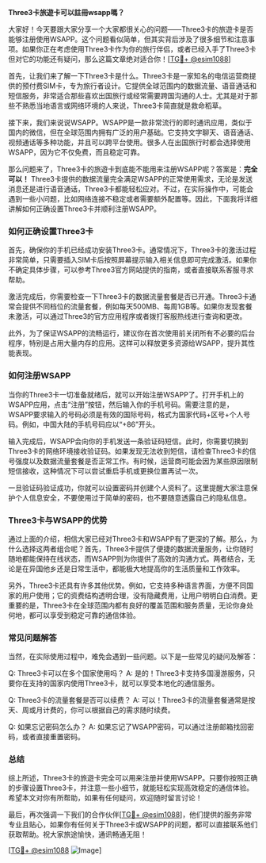 **Three3卡旅遊卡可以註冊wsapp嗎？**

大家好！今天要跟大家分享一个大家都很关心的问题——Three3卡的旅遊卡是否能够注册使用WSAPP。这个问题看似简单，但其实背后涉及了很多细节和注意事项。如果你正在考虑使用Three3卡作为你的旅行伴侣，或者已经入手了Three3卡但对它的功能还有疑问，那么这篇文章绝对适合你！[[TG💪+ @esim1088](https://t.me/s/esim1088)]

首先，让我们来了解一下Three3卡是什么。Three3卡是一家知名的电信运营商提供的预付费SIM卡，专为旅行者设计。它提供全球范围内的数据流量、语音通话和短信服务，非常适合那些喜欢出国旅行或经常需要跨国沟通的人士。尤其是对于那些不熟悉当地语言或网络环境的人来说，Three3卡简直就是救命稻草。

接下来，我们来说说WSAPP。WSAPP是一款非常流行的即时通讯应用，类似于国内的微信，但在全球范围内拥有广泛的用户基础。它支持文字聊天、语音通话、视频通话等多种功能，并且可以跨平台使用。很多人在出国旅行时都会选择使用WSAPP，因为它不仅免费，而且稳定可靠。

那么问题来了，Three3卡的旅遊卡到底能不能用来注册WSAPP呢？答案是：**完全可以！** Three3卡提供的数据流量完全满足WSAPP的正常使用需求，无论是发送消息还是进行语音通话，Three3卡都能轻松应对。不过，在实际操作中，可能会遇到一些小问题，比如网络连接不稳定或者需要额外配置等。因此，下面我将详细讲解如何正确设置Three3卡并顺利注册WSAPP。

### 如何正确设置Three3卡

首先，确保你的手机已经成功安装Three3卡。通常情况下，Three3卡的激活过程非常简单，只需要插入SIM卡后按照屏幕提示输入相关信息即可完成激活。如果你不确定具体步骤，可以参考Three3官方网站提供的指南，或者直接联系客服寻求帮助。

激活完成后，你需要检查一下Three3卡的数据流量套餐是否已开通。Three3卡通常会提供不同档位的流量套餐，例如每天500MB、每周1GB等。如果你发现套餐未激活，可以通过Three3的官方应用程序或者拨打客服热线进行查询和更改。

此外，为了保证WSAPP的流畅运行，建议你在首次使用前关闭所有不必要的后台程序，特别是占用大量内存的应用。这样可以释放更多资源给WSAPP，提升其性能表现。

### 如何注册WSAPP

当你的Three3卡一切准备就绪后，就可以开始注册WSAPP了。打开手机上的WSAPP应用，点击“注册”按钮，然后输入你的手机号码。需要注意的是，WSAPP要求输入的号码必须是有效的国际号码，格式为国家代码+区号+个人号码。例如，中国大陆的手机号码应以“+86”开头。

输入完成后，WSAPP会向你的手机发送一条验证码短信。此时，你需要切换到Three3卡的网络环境接收验证码。如果发现无法收到短信，请检查Three3卡的信号强度以及数据流量套餐是否正常工作。有时候，运营商可能会因为某些原因限制短信接收，这种情况下可以尝试重启手机或更换位置再试一次。

一旦验证码验证成功，你就可以设置密码并创建个人资料了。这里提醒大家注意保护个人信息安全，不要使用过于简单的密码，也不要随意透露自己的隐私信息。

### Three3卡与WSAPP的优势

通过上面的介绍，相信大家已经对Three3卡和WSAPP有了更深的了解。那么，为什么选择这两者组合呢？首先，Three3卡提供了便捷的数据流量服务，让你随时随地都能保持在线状态，而WSAPP则为你提供了高效的沟通方式。两者结合，无论是在异国他乡还是日常生活中，都能极大地提高你的生活质量和工作效率。

另外，Three3卡还具有许多其他优势。例如，它支持多种语言界面，方便不同国家的用户使用；它的资费结构透明合理，没有隐藏费用，让用户明明白白消费。更重要的是，Three3卡在全球范围内都有良好的覆盖范围和服务质量，无论你身处何地，都可以享受到稳定可靠的通信体验。

### 常见问题解答

当然，在实际使用过程中，难免会遇到一些问题。以下是一些常见的疑问及解答：

Q: Three3卡可以在多个国家使用吗？
A: 是的！Three3卡支持多国漫游服务，只要你在支持的国家内使用Three3卡，就可以享受本地化的通信服务。

Q: Three3卡的流量套餐是否可以续费？
A: 可以！Three3卡的流量套餐通常是按天、周或月计费的，你可以根据自己的需求随时续费。

Q: 如果忘记密码怎么办？
A: 如果忘记了WSAPP密码，可以通过注册邮箱找回密码，或者直接重置密码。

### 总结

综上所述，Three3卡的旅遊卡完全可以用来注册并使用WSAPP。只要你按照正确的步骤设置Three3卡，并注意一些小细节，就能轻松实现高效稳定的通信体验。希望本文对你有所帮助，如果有任何疑问，欢迎随时留言讨论！

最后，再次强调一下我们的合作伙伴[[TG💪+ @esim1088](https://t.me/s/esim1088)]，他们提供的服务非常专业且贴心，如果你有任何关于Three3卡或WSAPP的问题，都可以直接联系他们获取帮助。祝大家旅途愉快，通讯畅通无阻！

[[TG💪+ @esim1088](https://t.me/s/esim1088) ![Image](https://i.postimg.cc/4NQfJmqS/Snipaste-2025-05-13-00-14-12.png)]